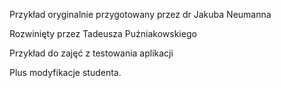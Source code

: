 Przykład oryginalnie przygotowany przez dr Jakuba Neumanna

Rozwinięty przez Tadeusza Puźniakowskiego

Przykład do zajęć z testowania aplikacji

Plus modyfikacje studenta.